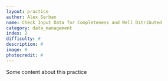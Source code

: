 ```yaml
---
layout: practice
author: Alex Serban
name: Check Input Data for Completeness and Well Ditributed
category: data_management
index: 2
difficulty: #
description: #
image: #
photocredit: #
---
```


Some content about this practice